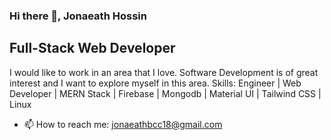 ### Hi there 👋, Jonaeath Hossin
## Full-Stack Web Developer
I would like to work in an area that I love.
Software Development is of great interest and I want to explore myself in this area.
Skills:
Engineer | Web Developer | MERN Stack | Firebase | Mongodb | Material UI | Tailwind CSS | Linux
- 📫 How to reach me: jonaeathbcc18@gmail.com






